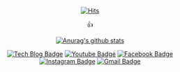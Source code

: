 <div align=center>

[![Hits](https://hits.seeyoufarm.com/api/count/incr/badge.svg?url=https%3A%2F%2Fgithub.com%2Fdofany&count_bg=%23443DC8&title_bg=%23555555&icon=&icon_color=%23E7E7E7&title=hits&edge_flat=false)](https://hits.seeyoufarm.com)

👍

</div>

<div align=center>
 
[![Anurag's github stats](https://github-readme-stats.vercel.app/api?username=dofany)](https://github.com/anuraghazra/github-readme-stats)
</div>

<div align=center>
 
[![Tech Blog Badge](http://img.shields.io/badge/-Tech%20blog-black?style=flat-square&logo=github&link=https://zzsza.github.io/)](https://zzsza.github.io/) 
[![Youtube Badge](https://img.shields.io/badge/Youtube-ff0000?style=flat-square&logo=youtube&link=https://www.youtube.com/)](https://www.youtube.com/) 
[![Facebook Badge](https://img.shields.io/badge/-Facebook-1877f2?style=flat-square&logo=facebook&logoColor=white&link=https://www.facebook.com/D0fany)](https://www.facebook.com/D0fany) 
[![Instagram Badge](https://img.shields.io/badge/-Instagram-dd2a7b?style=flat-square&logo=instagram&logoColor=white&link=https://www.instagram.com/data.scientist/)](https://www.instagram.com/d0_fany/) 
[![Gmail Badge](https://img.shields.io/badge/-Gmail-d14836?style=flat-square&logo=Gmail&logoColor=white&link=mailto:kimdohwan17@gmail.com)](mailto:kimdohwan17@gmail.com)
</div>

 
